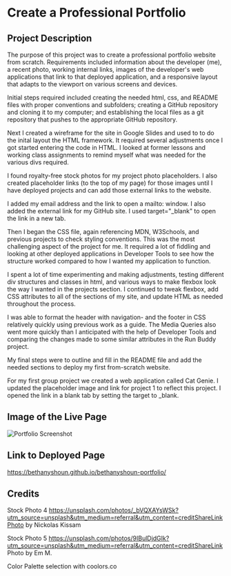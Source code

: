 # Create a Professional Portfolio

## Project Description
The purpose of this project was to create a professional portfolio website from scratch. Requirements included information about the developer (me), a recent photo, working internal links, images of the developer's web applications that link to that deployed application, and a responsive layout that adapts to the viewport on various screens and devices. 

Initial steps required included creating the needed html, css, and README files with proper conventions and subfolders; creating a GitHub repository and cloning it to my computer; and establishing the local files as a git repository that pushes to the appropriate GitHub repository.

Next I created a wireframe for the site in Google Slides and used to to do the inital layout the HTML framework. It required several adjustments once I got started entering the code in HTML. I looked at former lessons and working class assignments to remind myself what was needed for the various divs required. 

I found royalty-free stock photos for my project photo placeholders. I also created placeholder links (to the top of my page) for those images until I have deployed projects and can add those external links to the website.

I added my email address and the link to open a mailto: window. I also added the external link for my GitHub site. I used target="_blank" to open the link in a new tab.

Then I began the CSS file, again referencing MDN, W3Schools, and previous projects to check styling conventions. This was the most challenging aspect of the project for me. It required a lot of fiddling and looking at other deployed applications in Developer Tools to see how the structure worked compared to how I wanted my application to function. 

I spent a lot of time experimenting and making adjustments, testing different div structures and classes in html, and various ways to make flexbox look the way I wanted in the projects section. I continued to tweak flexbox, add CSS attributes to all of the sections of my site, and update HTML as needed throughout the process.

I was able to format the header with navigation- and the footer in CSS relatively quickly using previous work as a guide. The Media Queries also went more quickly than I anticipated with the help of Developer Tools and comparing the changes made to some similar attributes in the Run Buddy project. 

My final steps were to outline and fill in the README file and add the needed sections to deploy my first from-scratch website.

For my first group project we created a web application called Cat Genie. I updated the placeholder image and link for project 1 to reflect this project. I opened the link in a blank tab by setting the target to _blank. 

## Image of the Live Page
![Portfolio Screenshot](/assets/images/live_site_image.png)


## Link to Deployed Page
https://bethanyshoun.github.io/bethanyshoun-portfolio/


## Credits
Stock Photo 4
https://unsplash.com/photos/_bVQXAYsWSk?utm_source=unsplash&utm_medium=referral&utm_content=creditShareLinkPhoto by Nickolas Kissam

Stock Photo 5
https://unsplash.com/photos/9IBulDjdGIk?utm_source=unsplash&utm_medium=referral&utm_content=creditShareLink Photo by Em M.

Color Palette selection with coolors.co